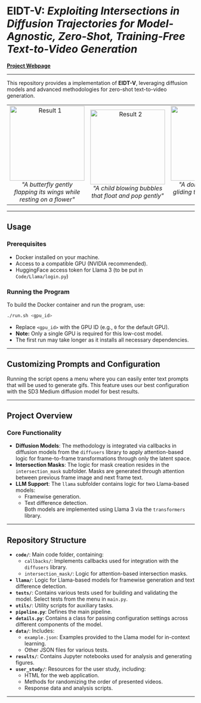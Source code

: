 # **EIDT-V**: *Exploiting Intersections in Diffusion Trajectories for Model-Agnostic, Zero-Shot, Training-Free Text-to-Video Generation*

**[Project Webpage](https://djagpal02.github.io/EIDT-V/)**

---

This repository provides a implementation of **EIDT-V**, leveraging diffusion models and advanced methodologies for zero-shot text-to-video generation.



<div align="center">
<table>
<tr>
  <td align="center"><img src="./static/gifs/teaser/usesdxl/gif1.gif" width="200" alt="Result 1"/><br><em>"A butterfly gently flapping its wings while resting on a flower"</em></td>
  <td align="center"><img src="./static/gifs/teaser/usesdxl/gif2.gif" width="200" alt="Result 2"/><br><em>"A child blowing bubbles that float and pop gently"</em></td>
  <td align="center"><img src="./static/gifs/teaser/usesd3/gif3.gif" width="200" alt="Result 3"/><br><em>"A dolphin gracefully gliding through turquoise wave"</em></td>
  <td align="center"><img src="./static/gifs/teaser/usesd3/gif4.gif" width="200" alt="Result 4"/><br><em>"A unicorn grazing in a meadow under a rainbow"</em></td>
</tr>
</table>
</div>

---

## Usage

### Prerequisites

- Docker installed on your machine.
- Access to a compatible GPU (NVIDIA recommended).
- HuggingFace access token for Llama 3 (to be put in `Code/Llama/login.py`)

### Running the Program

To build the Docker container and run the program, use:

```bash
./run.sh <gpu_id>
```

- Replace `<gpu_id>` with the GPU ID (e.g., `0` for the default GPU).
- **Note:** Only a single GPU is required for this low-cost model.
- The first run may take longer as it installs all necessary dependencies.

---

## Customizing Prompts and Configuration

Running the script opens a menu where you can easily enter text prompts that will be used to generate gifs. This feature uses our best configuration with the SD3 Medium diffusion model for best results.

---

## Project Overview

### Core Functionality

- **Diffusion Models**: The methodology is integrated via callbacks in diffusion models from the `diffusers` library to apply attention-based logic for frame-to-frame transformations through only the latent space.
- **Intersection Masks**: The logic for mask creation resides in the `intersection_mask` subfolder. Masks are generated through attention between previous frame image and next frame text.
- **LLM Support**: The `llama` subfolder contains logic for two Llama-based models:
  - Framewise generation.
  - Text difference detection.  
  Both models are implemented using Llama 3 via the `transformers` library.

---

## Repository Structure

- **`code/`**: Main code folder, containing:
  - `callbacks/`: Implements callbacks used for integration with the `diffusers` library.
  - `intersection_mask/`: Logic for attention-based intersection masks.
- **`llama/`**: Logic for Llama-based models for framewise generation and text difference detection.
- **`tests/`**: Contains various tests used for building and validating the model. Select tests from the menu in `main.py`.
- **`utils/`**: Utility scripts for auxiliary tasks.
- **`pipeline.py`**: Defines the main pipeline.
- **`details.py`**: Contains a class for passing configuration settings across different components of the model.
- **`data/`**: Includes:
  - `example.json`: Examples provided to the Llama model for in-context learning.
  - Other JSON files for various tests.
- **`results/`**: Contains Jupyter notebooks used for analysis and generating figures.
- **`user_study/`**: Resources for the user study, including:
  - HTML for the web application.
  - Methods for randomizing the order of presented videos.
  - Response data and analysis scripts.

---